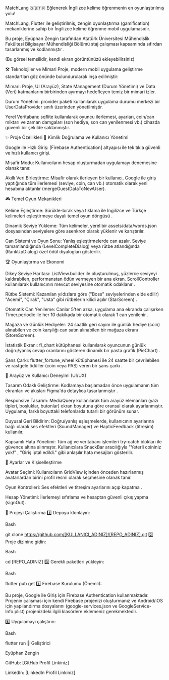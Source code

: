 MatchLang 🇬🇧🇹🇷
Eğlenerek İngilizce kelime öğrenmenin en oyunlaştırılmış yolu!

MatchLang, Flutter ile geliştirilmiş, zengin oyunlaştırma (gamification) mekaniklerine sahip bir İngilizce kelime öğrenme mobil uygulamasıdır.

Bu proje, Eyüphan Zengin tarafından Atatürk Üniversitesi Mühendislik Fakültesi Bilgisayar Mühendisliği Bölümü staj çalışması kapsamında sıfırdan tasarlanmış ve kodlanmıştır .



(Bu görsel temsilidir, kendi ekran görüntünüzü ekleyebilirsiniz)

🛠️ Teknolojiler ve Mimari
Proje, modern mobil uygulama geliştirme standartları göz önünde bulundurularak inşa edilmiştir:

Mimari: Proje, UI (Arayüz), State Management (Durum Yönetimi) ve Data (Veri) katmanlarını birbirinden ayırmayı hedefleyen temiz bir mimari izler.


Durum Yönetimi: provider paketi kullanılarak uygulama durumu merkezi bir UserDataProvider  sınıfı üzerinden yönetilmiştir.



Yerel Veritabanı: sqflite kullanılarak oyuncu ilerlemesi, ayarları, coin/can miktarı ve zaman damgaları (son hediye, son can yenilenmesi vb.) cihazda güvenli bir şekilde saklanmıştır.


✨ Proje Özellikleri
🔐 Kimlik Doğrulama ve Kullanıcı Yönetimi

Google ile Hızlı Giriş: [Firebase Authentication]  altyapısı ile tek tıkla güvenli ve hızlı kullanıcı girişi.


Misafir Modu: Kullanıcıların hesap oluşturmadan uygulamayı denemesine olanak tanır.


Akıllı Veri Birleştirme: Misafir olarak ilerleyen bir kullanıcı, Google ile giriş yaptığında tüm ilerlemesi (seviye, coin, can vb.) otomatik olarak yeni hesabına aktarılır (mergeGuestDataToNewUser).

🎮 Temel Oyun Mekanikleri

Kelime Eşleştirme: Sürükle-bırak veya tıklama ile İngilizce ve Türkçe kelimeleri eşleştirmeye dayalı temel oyun döngüsü .


Dinamik Seviye Yükleme: Tüm kelimeler, yerel bir assets/data/words.json dosyasından seviyelere göre asenkron olarak yüklenir ve karıştırılır.



Can Sistemi ve Oyun Sonu: Yanlış eşleştirmelerde can azalır. Seviye tamamlandığında (LevelCompleteDialog) veya rütbe atlandığında (RankUpDialog)  özel ödül diyalogları gösterilir.



🏆 Oyunlaştırma ve Ekonomi

Dikey Seviye Haritası: ListView.builder ile oluşturulmuş, yüzlerce seviyeyi kaldırabilen, performanstan ödün vermeyen bir ana ekran. ScrollController kullanılarak kullanıcının mevcut seviyesine otomatik odaklanır .



Rütbe Sistemi: Kazanılan yıldızlara göre ("Boss" seviyelerinden elde edilir) "Acemi", "Çırak", "Usta" gibi rütbelerin kilidi açılır (StarScreen) .


Otomatik Can Yenileme: Canlar 5'ten azsa, uygulama ana ekranda çalışırken Timer.periodic ile her 10 dakikada bir otomatik olarak 1 can yenilenir .


Mağaza ve Günlük Hediyeler: 24 saatlik geri sayım ile günlük hediye (coin) alınabilen ve coin karşılığı can satın alınabilen bir mağaza ekranı (StoreScreen).



İstatistik Ekranı: fl_chart kütüphanesi kullanılarak oyuncunun günlük doğru/yanlış cevap oranlarını gösteren dinamik bir pasta grafik (PieChart) .



Şans Çarkı: flutter_fortune_wheel kütüphanesi ile 24 saatte bir çevrilebilen ve rastgele ödüller (coin veya PAS) veren bir şans çarkı .


🎨 Arayüz ve Kullanıcı Deneyimi (UI/UX)

Tasarım Odaklı Geliştirme: Kodlamaya başlamadan önce uygulamanın tüm ekranları ve akışları Figma'da detaylıca tasarlanmıştır .


Responsive Tasarım: MediaQuery  kullanılarak tüm arayüz elemanları (yazı tipleri, boşluklar, butonlar) ekran boyutuna göre oransal olarak ayarlanmıştır. Uygulama, farklı boyuttaki telefonlarda tutarlı bir görünüm sunar.


Duyusal Geri Bildirim: Doğru/yanlış eşleşmelerde, kullanıcının ayarlarına bağlı olarak ses efektleri (SoundManager) ve HapticFeedback (titreşim)  kullanılır.



Kapsamlı Hata Yönetimi: Tüm ağ ve veritabanı işlemleri try-catch  blokları ile güvence altına alınmıştır. Kullanıcılara SnackBar aracılığıyla "Yeterli coininiz yok!" , "Giriş iptal edildi."  gibi anlaşılır hata mesajları gösterilir.



🔧 Ayarlar ve Kişiselleştirme

Avatar Seçimi: Kullanıcıların GridView  içinden önceden hazırlanmış avatarlardan birini profil resmi olarak seçmesine olanak tanır.


Oyun Kontrolleri: Ses efektleri ve titreşim ayarlarını açıp kapatma .


Hesap Yönetimi: İlerlemeyi sıfırlama ve hesaptan güvenli çıkış yapma (signOut).

🚀 Projeyi Çalıştırma
1️⃣ Depoyu klonlayın:

Bash

git clone https://github.com/[KULLANICI_ADINIZ]/[REPO_ADINIZ].git
2️⃣ Proje dizinine gidin:

Bash

cd [REPO_ADINIZ]
3️⃣ Gerekli paketleri yükleyin:

Bash

flutter pub get
4️⃣ Firebase Kurulumu (Önemli):

Bu proje, Google ile Giriş için Firebase Authentication kullanmaktadır. Projenin çalışması için kendi Firebase projenizi oluşturmanız ve Android/iOS için yapılandırma dosyalarını (google-services.json ve GoogleService-Info.plist) projenizdeki ilgili klasörlere eklemeniz gerekmektedir.

5️⃣ Uygulamayı çalıştırın:

Bash

flutter run
👤 Geliştirici

Eyüphan Zengin 

GitHub: [GitHub Profil Linkiniz]

LinkedIn: [LinkedIn Profil Linkiniz]
